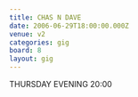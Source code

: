 ```yaml
---
title: CHAS N DAVE
date: 2006-06-29T18:00:00.000Z
venue: v2
categories: gig
board: 8
layout: gig
---
```

THURSDAY EVENING 20:00